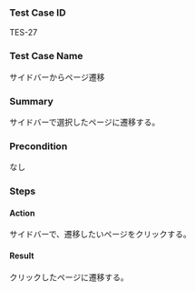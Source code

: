 ### Test Case ID
TES-27

### Test Case Name
サイドバーからページ遷移

### Summary
サイドバーで選択したページに遷移する。

### Precondition
なし

### Steps

#### Action
サイドバーで、遷移したいページをクリックする。
#### Result
クリックしたページに遷移する。
